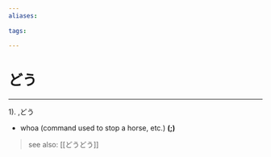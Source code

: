 ```yaml
---
aliases:
    
tags:
    
---
```


# どう
---
1).
,どう

- whoa (command used to stop a horse, etc.)
**(;)**
> see also:  [[どうどう]]
            